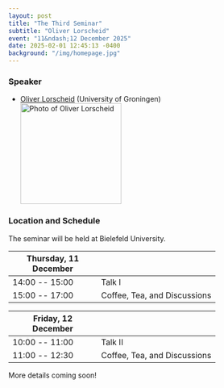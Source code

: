 ```yaml
---
layout: post
title: "The Third Seminar"
subtitle: "Oliver Lorscheid"
event: "11&ndash;12 December 2025"
date: 2025-02-01 12:45:13 -0400
background: "/img/homepage.jpg"
---
```

<!-- 
<center><p>
    <a href="https://www.researchireland.ie/"><img width="400" src="{{ site.url }}/img/logo_black.svg" alt="Research Ireland logo"/></a>
</p></center>

<p></p> -->

### Speaker
- [Oliver Lorscheid](https://www.lorscheid.org/) (University of Groningen)
	<div>
	<img src="{{ site.url }}/img/speakers/Lorscheid.jpg" alt="Photo of Oliver Lorscheid" class="img-fluid" width="200">
	</div>
<p></p>

### Location and Schedule

The seminar will be held at Bielefeld University.


| <span style="display: inline-block; width:160px">Thursday, 11 December</span> | <span style="display: inline-block; width:200px"></span> |
| -------------- | ------ |
| 14:00 -- 15:00  | Talk I |
| 15:00 -- 17:00 | Coffee, Tea, and Discussions | 

<p></p>

| <span style="display: inline-block; width:160px">Friday, 12 December</span> | <span style="display: inline-block; width:200px"></span> |
| -------------- | ------ |
| 10:00 -- 11:00 | Talk II | 
| 11:00 -- 12:30 | Coffee, Tea, and Discussions | 

<p></p>

More details coming soon!

<!-- ### Topics and background reading

<span id="Lorscheid"> -->


<!-- <p></p> 


### Sponsors 

The SEA Seminar is generously supported by [Research Ireland](https://www.researchireland.ie/). -->